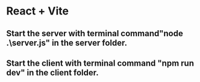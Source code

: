 # React + Vite

## Start the server with terminal command"node .\server.js" in the server folder.

## Start the client with terminal command "npm run dev" in the client folder.
